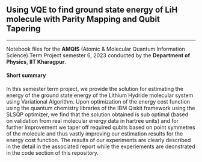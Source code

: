 ## Using VQE to find ground state energy of LiH molecule with Parity Mapping and Qubit Tapering
---

Notebook files for the **AMQIS** (Atomic & Molecular Quantum Information Science) Term Project semester 6, 2023 conducted by the **Department of Physics**, **IIT Kharagpur**.

#### Short summary
In this semester term project, we provide the solution for estimating the energy of the ground state energy of the Lithium Hydride molecular system using Variational Algorithm. Upon optimization of the energy cost function using the quantum chemistry libraries of the IBM Qiskit framework using the SLSQP optimizer, we find that the solution obtained is sub optimal (based on validation from real molecular energy data in hartree units) and for further improvement we taper off required qubits based on point symmetres of the molecule and thus vastly improving our estimation results for the energy cost function. The results of our experiments are clearly described in the detail in the associated report while the experiements are deonstrated in the code section of this repository. 
